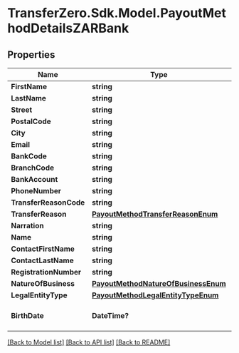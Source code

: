 
# TransferZero.Sdk.Model.PayoutMethodDetailsZARBank

## Properties

Name | Type | Description | Notes
------------ | ------------- | ------------- | -------------
**FirstName** | **string** |  | 
**LastName** | **string** |  | 
**Street** | **string** |  | [optional] 
**PostalCode** | **string** |  | [optional] 
**City** | **string** |  | [optional] 
**Email** | **string** |  | [optional] 
**BankCode** | **string** |  | [optional] 
**BranchCode** | **string** |  | [optional] 
**BankAccount** | **string** |  | 
**PhoneNumber** | **string** |  | 
**TransferReasonCode** | **string** |  | [optional] 
**TransferReason** | [**PayoutMethodTransferReasonEnum**](PayoutMethodTransferReasonEnum.md) |  | [optional] 
**Narration** | **string** |  | [optional] 
**Name** | **string** |  | [optional] 
**ContactFirstName** | **string** |  | [optional] 
**ContactLastName** | **string** |  | [optional] 
**RegistrationNumber** | **string** |  | [optional] 
**NatureOfBusiness** | [**PayoutMethodNatureOfBusinessEnum**](PayoutMethodNatureOfBusinessEnum.md) |  | [optional] 
**LegalEntityType** | [**PayoutMethodLegalEntityTypeEnum**](PayoutMethodLegalEntityTypeEnum.md) |  | [optional] 
**BirthDate** | **DateTime?** | Date of birth of recipient | [optional] 

[[Back to Model list]](../README.md#documentation-for-models)
[[Back to API list]](../README.md#documentation-for-api-endpoints)
[[Back to README]](../README.md)

